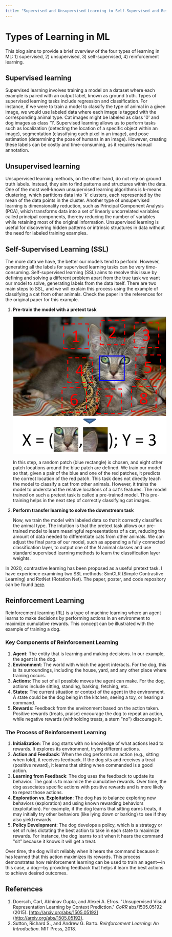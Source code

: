 ```yaml
---
title: "Supervised and Unsupervised Learning to Self-Supervised and Reinforcement Learning" date: "2024-05-20" tags: ["example", "blog"] 
---
```


# Types of Learning in ML

This blog aims to provide a brief overview of the four types of learning in ML: 1) supervised, 2) unsupervised, 3) self-supervised, 4) reinforcement learning.

## Supervised learning

Supervised learning involves training a model on a dataset where each example is paired with an output label, known as ground truth. Types of supervised learning tasks include regression and classification. For instance, if we were to train a model to classify the type of animal in a given image, we would use labeled data where each image is tagged with the corresponding animal type. Cat images might be labeled as class '0' and dog images as class '1'. Supervised learning allows us to perform tasks such as localization (detecting the location of a specific object within an image), segmentation (classifying each pixel in an image), and pose estimation (determining the pose of humans in an image). However, creating these labels can be costly and time-consuming, as it requires manual annotation.

## Unsupervised learning

Unsupervised learning methods, on the other hand, do not rely on ground truth labels. Instead, they aim to find patterns and structures within the data. One of the most well-known unsupervised learning algorithms is k-means clustering, which partitions data into 'k' clusters, each represented by the mean of the data points in the cluster. Another type of unsupervised learning is dimensionality reduction, such as Principal Component Analysis (PCA), which transforms data into a set of linearly uncorrelated variables called principal components, thereby reducing the number of variables while retaining most of the original information. Unsupervised learning is useful for discovering hidden patterns or intrinsic structures in data without the need for labeled training examples.

## Self-Supervised Learning (SSL)

The more data we have, the better our models tend to perform. However, generating all the labels for supervised learning tasks can be very time-consuming. Self-supervised learning (SSL) aims to resolve this issue by defining and solving a different problem apart from the true task we want our model to solve, generating labels from the data itself. There are two main steps to SSL, and we will explain this process using the example of classifying a cat from other animals. Check the paper in the references for the original paper for this example.

1. **Pre-train the model with a pretext task**

   ![image-20240520152141355](https://github.com/mjang01011/portfolio/blob/main/public/blogs/markdowns/images/image-20240520152141355.png?raw=true)

   In this step, a random patch (blue rectangle) is chosen, and eight other patch locations around the blue patch are defined. We train our model so that, given a pair of the blue and one of the red patches, it predicts the correct location of the red patch. This task does not directly teach the model to classify a cat from other animals. However, it trains the model to understand the relative locations of a cat's features. The model trained on such a pretext task is called a pre-trained model. This pre-training helps in the next step of correctly classifying cat images.

2. **Perform transfer learning to solve the downstream task**

   Now, we train the model with labeled data so that it correctly classifies the animal type. The intuition is that the pretext task allows our pre-trained model to learn meaningful representations of a cat, reducing the amount of data needed to differentiate cats from other animals. We can adjust the final parts of our model, such as appending a fully connected classification layer, to output one of the N animal classes and use standard supervised learning methods to learn the classification layer weights.

In 2020, contrastive learning has been proposed as a useful pretext task. I have experience examining two SSL methods: SimCLR (Simple Contrastive Learning) and RotNet (Rotation Net). The paper, poster, and code repository can be found [here](https://github.com/mjang01011/Duke_ECE661_Final-Project-An_Evaluation_of_Self-Supervised_Learning_Method-SimCLR_and_RotNet).

## Reinforcement Learning

Reinforcement learning (RL) is a type of machine learning where an agent learns to make decisions by performing actions in an environment to maximize cumulative rewards. This concept can be illustrated with the example of training a dog.

### Key Components of Reinforcement Learning

1. **Agent**: The entity that is learning and making decisions. In our example, the agent is the dog.
2. **Environment**: The world with which the agent interacts. For the dog, this is its surroundings, including the house, yard, and any other place where training occurs.
3. **Actions**: The set of all possible moves the agent can make. For the dog, actions include sitting, standing, barking, fetching, etc.
4. **States**: The current situation or context of the agent in the environment. A state could be the dog being in the kitchen, seeing a toy, or hearing a command.
5. **Rewards**: Feedback from the environment based on the action taken. Positive rewards (treats, praise) encourage the dog to repeat an action, while negative rewards (withholding treats, a stern "no") discourage it.

### The Process of Reinforcement Learning

1. **Initialization**: The dog starts with no knowledge of what actions lead to rewards. It explores its environment, trying different actions.
2. **Action and Feedback**: When the dog performs an action (e.g., sitting when told), it receives feedback. If the dog sits and receives a treat (positive reward), it learns that sitting when commanded is a good action.
3. **Learning from Feedback**: The dog uses the feedback to update its behavior. The goal is to maximize the cumulative rewards. Over time, the dog associates specific actions with positive rewards and is more likely to repeat those actions.
4. **Exploration vs. Exploitation**: The dog has to balance exploring new behaviors (exploration) and using known rewarding behaviors (exploitation). For example, if the dog learns that sitting earns treats, it may initially try other behaviors (like lying down or barking) to see if they also yield rewards.
5. **Policy Development**: The dog develops a policy, which is a strategy or set of rules dictating the best action to take in each state to maximize rewards. For instance, the dog learns to sit when it hears the command "sit" because it knows it will get a treat.

Over time, the dog will sit reliably when it hears the command because it has learned that this action maximizes its rewards. This process demonstrates how reinforcement learning can be used to train an agent—in this case, a dog—by providing feedback that helps it learn the best actions to achieve desired outcomes.

## References

1. Doersch, Carl, Abhinav Gupta, and Alexei A. Efros. "Unsupervised Visual Representation Learning by Context Prediction." *CoRR* abs/1505.05192 (2015). [http://arxiv.org/abs/1505.05192](http://arxiv.org/abs/1505.05192).
2. Sutton, Richard S., and Andrew G. Barto. *Reinforcement Learning: An Introduction*. MIT Press, 2018.
